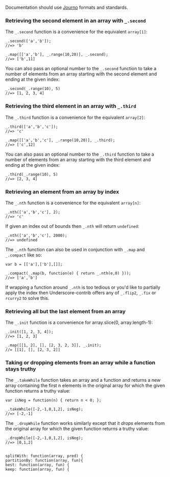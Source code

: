 Documentation should use [Journo](https://github.com/jashkenas/journo) formats and standards.

### Retrieving the second element in an array with `_.second`

The `_.second` function is a convenience for the equivalent `array[1]`:

    _.second(['a','b']);
    //=> 'b'
    
    _.map([['a','b'], _.range(10,20)], _.second);
    //=> ['b',11]

You can also pass an optional number to the `_.second` function to take a number of elements from an array starting with the second element and ending at the given index:

    _.second(_.range(10), 5)
	//=> [1, 2, 3, 4]

### Retrieving the third element in an array with `_.third`

The `_.third` function is a convenience for the equivalent `array[2]`:

    _.third(['a','b','c']);
    //=> 'c'
    
    _.map([['a','b','c'], _.range(10,20)], _.third);
    //=> ['c',12]

You can also pass an optional number to the `_.third` function to take a number of elements from an array starting with the third element and ending at the given index:

    _.third(_.range(10), 5)
	//=> [2, 3, 4]

### Retrieving an element from an array by index

The `_.nth` function is a convenience for the equivalent `array[n]`:

    _.nth(['a','b','c'], 2);
    //=> 'c'

If given an index out of bounds then `_.nth` will return `undefined`:

    _.nth(['a','b','c'], 2000);
    //=> undefined

The `_.nth` function can also be used in conjunction with `_.map` and `_.compact` like so:

    var b = [['a'],['b'],[]];

    _.compact(_.map(b, function(e) { return _.nth(e,0) }));
    //=> ['a','b']

If wrapping a function around `_.nth` is too tedious or you'd like to partially apply the index then Underscore-contrib offers any of `_.flip2`, `_.fix` or `rcurry2` to solve this.

### Retrieving all but the last element from an array

The `_.init` function is a convenience for array.slice(0, array.length-1):

    _.init([1, 2, 3, 4]);
    //=> [1, 2, 3]
    
    _.map([[1, 2], [], [2, 3, 2, 3]], _.init);
    //= [[1], [], [2, 3, 2]]
    

### Taking or dropping elements from an array while a function stays truthy

The `_.takeWhile` function takes an array and a function and returns a new array containing the first n elements in the original array for which the given function returns a truthy value:

    var isNeg = function(n) { return n < 0; };
	
	_.takeWhile([-2,-1,0,1,2], isNeg);
	//=> [-2,-1]

The `_.dropWhile` function works similarly except that it *drops* elements from the original array for which the given function returns a truthy value:

    _.dropWhile([-2,-1,0,1,2], isNeg);
	//=> [0,1,2]


    splitWith: function(array, pred) {
    partitionBy: function(array, fun){
    best: function(array, fun) {
    keep: function(array, fun) {

